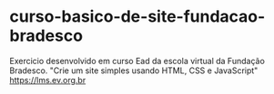 # curso-basico-de-site-fundacao-bradesco
Exercicio desenvolvido em curso Ead da escola virtual da Fundação Bradesco. "Crie um site simples usando HTML, CSS e JavaScript" https://lms.ev.org.br
